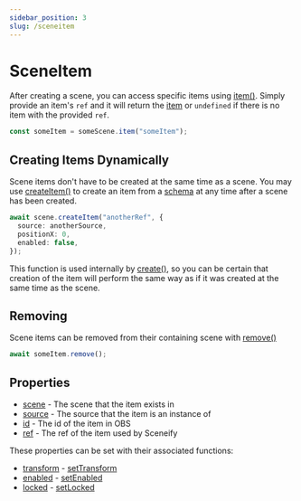 ```yaml
---
sidebar_position: 3
slug: /sceneitem
---
```


# SceneItem

After creating a scene, you can access specific items using [item()](/api/core/class/Scene#item).
Simply provide an item's `ref` and it will return the [item](/api/core/class/SceneItem) or `undefined` if there is no item with the provided `ref`.

```ts
const someItem = someScene.item("someItem");
```

## Creating Items Dynamically

Scene items don't have to be created at the same time as a scene.
You may use [createItem()](/api/core/class/Scene#createItem) to create an item from a [schema](/api/core#SceneItemSchema) at any time after a scene has been created.

```ts
await scene.createItem("anotherRef", {
  source: anotherSource,
  positionX: 0,
  enabled: false,
});
```

This function is used internally by [create()](/api/core/class/Scene#create), so you can be certain that creation of the item will perform the same way as if it was created at the same time as the scene.

## Removing

Scene items can be removed from their containing scene with [remove()](/api/core/class/SceneItem#remove)

```ts
await someItem.remove();
```

## Properties

- [scene](/api/core/class/SceneItem#scene) - The scene that the item exists in
- [source](/api/core/class/SceneItem#source) - The source that the item is an instance of
- [id](/api/core/class/SceneItem#id) - The id of the item in OBS
- [ref](/api/core/class/SceneItem#ref) - The ref of the item used by Sceneify

These properties can be set with their associated functions:

- [transform](/api/core/class/SceneItem#transform) - [setTransform](/api/core/class/SceneItem#setTransform)
- [enabled](/api/core/class/SceneItem#enabled) - [setEnabled](/api/core/class/SceneItem#setEnabled)
- [locked](/api/core/class/SceneItem#locked) - [setLocked](/api/core/class/SceneItem#setLocked)
